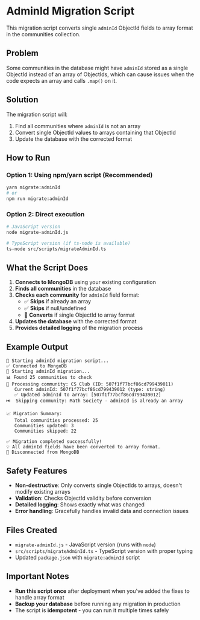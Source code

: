 # AdminId Migration Script

This migration script converts single `adminId` ObjectId fields to array format in the communities collection.

## Problem

Some communities in the database might have `adminId` stored as a single ObjectId instead of an array of ObjectIds, which can cause issues when the code expects an array and calls `.map()` on it.

## Solution

The migration script will:

1. Find all communities where `adminId` is not an array
2. Convert single ObjectId values to arrays containing that ObjectId
3. Update the database with the corrected format

## How to Run

### Option 1: Using npm/yarn script (Recommended)

```bash
yarn migrate:adminId
# or
npm run migrate:adminId
```

### Option 2: Direct execution

```bash
# JavaScript version
node migrate-adminId.js

# TypeScript version (if ts-node is available)
ts-node src/scripts/migrateAdminId.ts
```

## What the Script Does

1. **Connects to MongoDB** using your existing configuration
2. **Finds all communities** in the database
3. **Checks each community** for `adminId` field format:
   - ✅ **Skips** if already an array
   - ✅ **Skips** if null/undefined
   - 🔄 **Converts** if single ObjectId to array format
4. **Updates the database** with the corrected format
5. **Provides detailed logging** of the migration process

## Example Output

```
🚀 Starting adminId migration script...
✅ Connected to MongoDB
🔄 Starting adminId migration...
📊 Found 25 communities to check
🔄 Processing community: CS Club (ID: 507f1f77bcf86cd799439011)
   Current adminId: 507f1f77bcf86cd799439012 (type: string)
   ✅ Updated adminId to array: [507f1f77bcf86cd799439012]
⏭️  Skipping community: Math Society - adminId is already an array

📈 Migration Summary:
   Total communities processed: 25
   Communities updated: 3
   Communities skipped: 22

✅ Migration completed successfully!
💡 All adminId fields have been converted to array format.
🔌 Disconnected from MongoDB
```

## Safety Features

- **Non-destructive**: Only converts single ObjectIds to arrays, doesn't modify existing arrays
- **Validation**: Checks ObjectId validity before conversion
- **Detailed logging**: Shows exactly what was changed
- **Error handling**: Gracefully handles invalid data and connection issues

## Files Created

- `migrate-adminId.js` - JavaScript version (runs with `node`)
- `src/scripts/migrateAdminId.ts` - TypeScript version with proper typing
- Updated `package.json` with `migrate:adminId` script

## Important Notes

- **Run this script once** after deployment when you've added the fixes to handle array format
- **Backup your database** before running any migration in production
- The script is **idempotent** - you can run it multiple times safely
